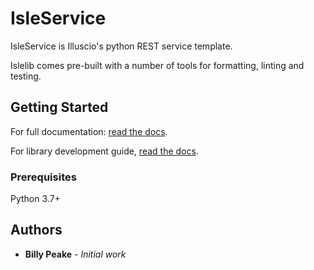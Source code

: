 # IsleService

IsleService is Illuscio's python REST service template.

Islelib comes pre-built with a number of tools for formatting, linting and 
testing.


## Getting Started
For full documentation:
[read the docs](https://illuscio-dev.github.io/isleservice-py/).

For library development guide, 
[read the docs](https://illuscio-dev.github.io/islelib-py/).


### Prerequisites

Python 3.7+

## Authors

* **Billy Peake** - *Initial work*


